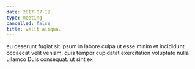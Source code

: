 ```yaml
---
date: 2017-07-12
type: meeting
cancelled: false
title: velit aliqua.
---
```

eu deserunt fugiat sit ipsum in labore culpa ut esse minim et incididunt occaecat velit veniam, quis tempor cupidatat exercitation voluptate nulla ullamco Duis consequat. ut sint ex